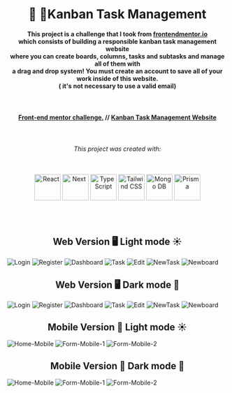 <h1 align="center">📝 🚀Kanban Task Management</h1>

<h4 align="center">
    This project is a challenge that I took from <a href="https://www.frontendmentor.io/challenges/kanban-task-management-web-app-wgQLt-HlbB">frontendmentor.io </a><br>
    which consists of building a responsible kanban task management website<br>
    where you can create boards, columns, tasks and subtasks and manage all of them with <br>
    a drag and drop system! You must create an account to save all of your work inside of this website. <br>
     ( it's not necessary to use a valid email) <br>
</h4>
<br>

<h4 align="center">
    <a align="center" href="https://www.frontendmentor.io/solutions/-kanban-task-management-8Dt3FSmpRg">Front-end mentor challenge.</a> //
     <a align="center" href="https://kanban-task-management-kappa.vercel.app/">Kanban Task Management Website</a>
</h4>

<br />

<h6 align="center"> This project was created with:</h6>
<br>
 <div align="center">
    <img src="https://www.svgrepo.com/show/493719/react-javascript-js-framework-facebook.svg" width=60px height=60px alt="React"/>
    <img src="https://www.svgrepo.com/show/342062/next-js.svg" width=60px height=60px alt="Next"/>
    <img src="https://www.svgrepo.com/show/374146/typescript-official.svg"  width=60px height=60px alt="TypeScript"/>
    <img src="https://www.svgrepo.com/show/374118/tailwind.svg"  width=60px height=60px alt="Tailwind CSS"/>
    <img src="https://www.svgrepo.com/show/331488/mongodb.svg"  width=60px height=60px alt="Mongo DB"/>
    <img src="https://www.svgrepo.com/show/373776/light-prisma.svg"  width=60px height=60px alt="Prisma"/>
 </div>

<br><br>

<!-- Web -->
<h2 align="center">Web Version 🖥️ Light mode ☀️</h2>

<img src="./github-imgs/LightMode/Login-light.png" title="Login">
<img src="./github-imgs/LightMode/Register-light.png" title="Register">
<img src="./github-imgs/LightMode/Dashboard-light-web.png" title="Dashboard">
<img src="./github-imgs/LightMode/Task-Light.png" title="Task">
<img src="./github-imgs/LightMode/Edit-Task-Light.png" title="Edit">
<img src="./github-imgs/LightMode/New-Task-Light.png" title="NewTask">
<img src="./github-imgs/LightMode/New-Board-Light.png" title="Newboard">

<h2 align="center">Web Version 🖥️ Dark mode 🌙 </h2>

<img src="./github-imgs/DarkMode/Login-dark.png" title="Login">
<img src="./github-imgs/DarkMode/Register-dark.png" title="Register">
<img src="./github-imgs/DarkMode/Dashboard-dark-web.png" title="Dashboard">
<img src="./github-imgs/DarkMode/Task-Dark.png" title="Task">
<img src="./github-imgs/DarkMode/Edit-Task-Dark.png" title="Edit">
<img src="./github-imgs/DarkMode/New-Task-Dark.png" title="NewTask">
<img src="./github-imgs/DarkMode/New-Board-Dark.png" title="Newboard">

<!-- Mobile -->
<h2 align="center">Mobile Version 📱 Light mode ☀️</h2>
<img src="./github-imgs/LightMode/dashboard-light.png" title="Home-Mobile">
<img src="./github-imgs/LightMode/mobile-light-task.png" title="Form-Mobile-1">
<img src="./github-imgs/LightMode/mobile-menu-light.png" title="Form-Mobile-2">

<h2 align="center">Mobile Version 📱 Dark mode 🌙</h2>
<img src="./github-imgs/DarkMode/dashboard-dark.png" title="Home-Mobile">
<img src="./github-imgs/DarkMode/mobile-dark-task.png" title="Form-Mobile-1">
<img src="./github-imgs/DarkMode/mobile-menu-dark.png" title="Form-Mobile-2">



<!--Made By Gustavo J. Souza -->
